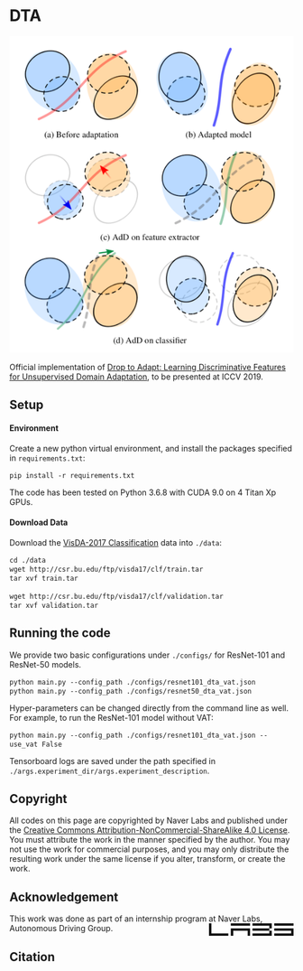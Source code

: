 # DTA

<p align="center"> 
<img src="./figures/dta_figure.png">
</p>

Official implementation of [Drop to Adapt: Learning Discriminative Features for Unsupervised Domain 
Adaptation](./main.py), to be presented at ICCV 2019.

## Setup

#### Environment
Create a new python virtual environment, and install the packages specified in ```requirements.txt```:

```
pip install -r requirements.txt
```

The code has been tested on Python 3.6.8 with CUDA 9.0 on 4 Titan Xp GPUs.

#### Download Data
Download the [VisDA-2017 Classification](https://github.com/VisionLearningGroup/taskcv-2017-public/tree/master/classification)
data into ```./data```:

```
cd ./data
wget http://csr.bu.edu/ftp/visda17/clf/train.tar
tar xvf train.tar

wget http://csr.bu.edu/ftp/visda17/clf/validation.tar
tar xvf validation.tar  
```

## Running the code

We provide two basic configurations under ```./configs/```
for ResNet-101 and ResNet-50 models. 
```
python main.py --config_path ./configs/resnet101_dta_vat.json
python main.py --config_path ./configs/resnet50_dta_vat.json
```

Hyper-parameters can be changed directly from the command line as well. 
For example, to run the ResNet-101 model without VAT:

```
python main.py --config_path ./configs/resnet101_dta_vat.json --use_vat False
```

Tensorboard logs are saved under the path specified in ```./args.experiment_dir/args.experiment_description```.

## Copyright

All codes on this page are copyrighted by Naver Labs 
and published under the [Creative Commons Attribution-NonCommercial-ShareAlike 4.0 License](https://creativecommons.org/licenses/by-nc-sa/4.0/). 
You must attribute the work in the manner specified by the author. 
You may not use the work for commercial purposes, and you may only distribute the resulting work 
under the same license if you alter, transform, or create the work.

## Acknowledgement  
<div>
This work was done as part of an internship program at Naver Labs, Autonomous Driving Group.
<img src='./figures/NAVER%20LABS%20LOGO_BLACK.png' width='150'  align='right'/>
</div>


## Citation


